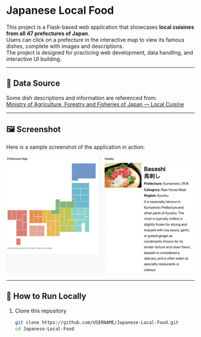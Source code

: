 # Japanese Local Food

This project is a Flask-based web application that showcases **local cuisines from all 47 prefectures of Japan**.  
Users can click on a prefecture in the interactive map to view its famous dishes, complete with images and descriptions.  
The project is designed for practicing web development, data handling, and interactive UI building.

---

## 📖 Data Source

Some dish descriptions and information are referenced from:  
[Ministry of Agriculture, Forestry and Fisheries of Japan — Local Cuisine](https://www.maff.go.jp/j/keikaku/syokubunka/k_ryouri/index.html)

---

## 🖼 Screenshot

Here is a sample screenshot of the application in action:

![App Screenshot](local.png)  

---

## 🚀 How to Run Locally

1. Clone this repository  
   ```bash
   git clone https://github.com/USERNAME/Japanese-Local-Food.git
   cd Japanese-Local-Food
